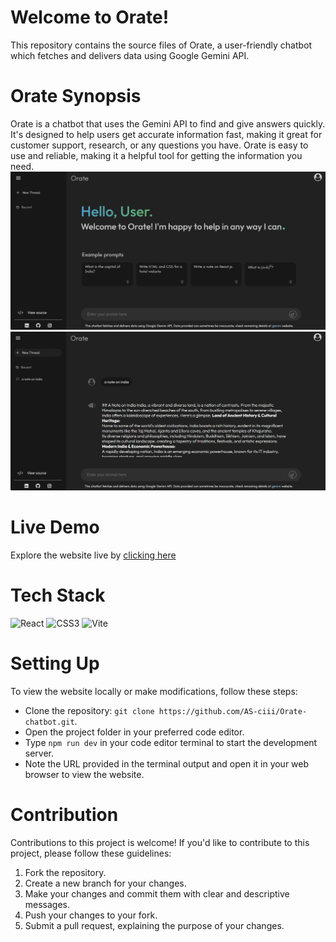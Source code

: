 # Welcome to Orate!
This repository contains the source files of Orate, a user-friendly chatbot which fetches and delivers data using Google Gemini API.

# Orate Synopsis
Orate is a chatbot that uses the Gemini API to find and give answers quickly. It's designed to help users get accurate information fast, making it great for customer support, research, or any questions you have. Orate is easy to use and reliable, making it a helpful tool for getting the information you need.
![Orate ss](https://github.com/AS-ciii/Orate-chatbot/blob/main/src/assets/Orate-ss-1.jpeg)
![Orate ss](https://github.com/AS-ciii/Orate-chatbot/blob/main/src/assets/Orate-ss-2.jpeg)

# Live Demo
Explore the website live by [clicking here](https://orate-ai-chatbot.netlify.app)

# Tech Stack
![React](https://img.shields.io/badge/react-%2320232a.svg?style=for-the-badge&logo=react&logoColor=%2361DAFB) ![CSS3](https://img.shields.io/badge/CSS3-1572B6?style=for-the-badge&logo=css3&logoColor=white) 
![Vite](https://img.shields.io/badge/vite-%23646CFF.svg?style=for-the-badge&logo=vite&logoColor=white)

# Setting Up
To view the website locally or make modifications, follow these steps:

- Clone the repository: `git clone https://github.com/AS-ciii/Orate-chatbot.git`.
- Open the project folder in your preferred code editor.
- Type `npm run dev` in your code editor terminal to start the development server.
- Note the URL provided in the terminal output and open it in your web browser to view the website.

# Contribution
Contributions to this project is welcome! If you'd like to contribute to this project, please follow these guidelines:

1. Fork the repository.
2. Create a new branch for your changes.
3. Make your changes and commit them with clear and descriptive messages.
4. Push your changes to your fork.
5. Submit a pull request, explaining the purpose of your changes.
